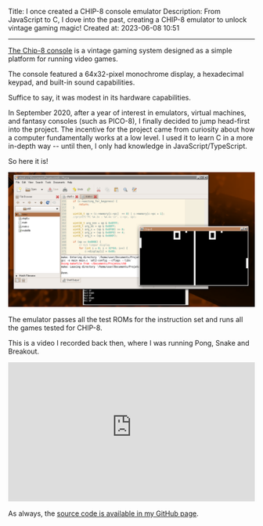 Title: I once created a CHIP-8 console emulator
Description: From JavaScript to C, I dove into the past, creating a CHIP-8 emulator to unlock vintage gaming magic!
Created at: 2023-06-08 10:51

---

[The Chip-8 console](https://en.wikipedia.org/wiki/CHIP-8) is a vintage gaming system designed as a simple platform for running video games.

The console featured a 64x32-pixel monochrome display, a hexadecimal keypad, and built-in sound capabilities.

Suffice to say, it was modest in its hardware capabilities.

In September 2020, after a year of interest in emulators, virtual machines, and fantasy consoles (such as PICO-8), I finally decided to jump head-first into the project. The incentive for the project came from curiosity about how a computer fundamentally works at a low level. I used it to learn C in a more in-depth way -- until then, I only had knowledge in JavaScript/TypeScript.

So here it is!

![CHIP-8 emulator screenshot](./assets/chip8_screenshot.png)

The emulator passes all the test ROMs for the instruction set and runs all the games tested for CHIP-8.

This is a video I recorded back then, where I was running Pong, Snake and Breakout.

<iframe style="width: 100%; aspect-ratio: 16 / 9" src="https://www.youtube-nocookie.com/embed/noOdbTdtXY4" title="YouTube video player" frameborder="0" allow="accelerometer; autoplay; clipboard-write; encrypted-media; gyroscope; picture-in-picture; web-share" allowfullscreen></iframe>

As always, the [source code is available in my GitHub page](https://github.com/lucas-bortoli/chip8).
